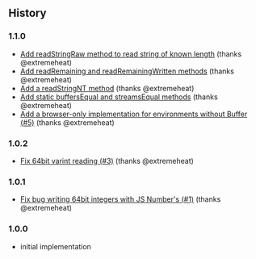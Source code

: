 ## History

### 1.1.0
* [Add readStringRaw method to read string of known length](https://github.com/extremeheat/node-binarystream/commit/911b562d5ff9d9cdbc7dcc2afa8c4e8359470aba) (thanks @extremeheat)
* [Add readRemaining and readRemainingWritten methods](https://github.com/extremeheat/node-binarystream/commit/a5a86690c9605bee1fd0020777677eb926a14b78) (thanks @extremeheat)
* [Add a readStringNT method](https://github.com/extremeheat/node-binarystream/commit/492795331b4cd990b4e73afefa6a2203a53d41ff) (thanks @extremeheat)
* [Add static buffersEqual and streamsEqual methods](https://github.com/extremeheat/node-binarystream/commit/a3b860ce32b304c06e1df52e8e509fbde5586b6d) (thanks @extremeheat)
* [Add a browser-only implementation for environments without Buffer (#5)](https://github.com/extremeheat/node-binarystream/commit/040788a0f0751ea8525e9b108723ddf2a33fa47c) (thanks @extremeheat)

### 1.0.2
* [Fix 64bit varint reading (#3)](https://github.com/extremeheat/node-binarystream/commit/b291f2ac764a570d4c10182e7b9fdacf1ff751bb) (thanks @extremeheat)

### 1.0.1
* [Fix bug writing 64bit integers with JS Number's (#1)](https://github.com/extremeheat/node-binarystream/commit/1d3aad8f053e466bdeb7d0c8085e789c3d62362d) (thanks @extremeheat)

### 1.0.0

* initial implementation
